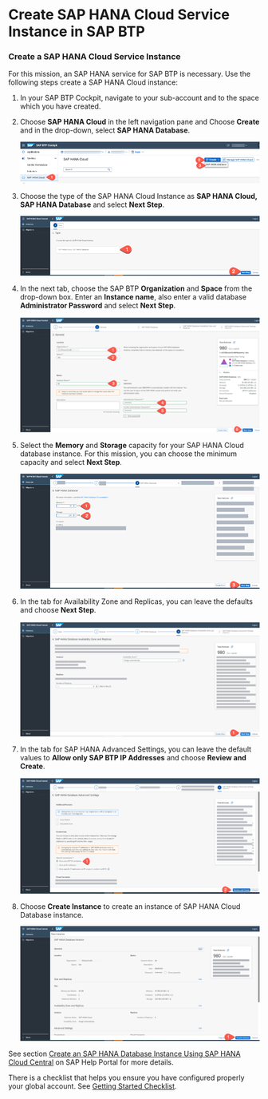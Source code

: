 # Create SAP HANA Cloud Service Instance in SAP BTP

### Create a SAP HANA Cloud Service Instance

For this mission, an SAP HANA service for SAP BTP is necessary. Use the following steps create a SAP HANA Cloud instance:

1. In your SAP BTP Cockpit, navigate to your sub-account and to the space which you have created. 
  
2. Choose **SAP HANA Cloud** in the left navigation pane and Choose **Create** and in the drop-down, select **SAP HANA Database**.

    ![HANA](./images/createDatabase.png)

3. Choose the type of the SAP HANA Cloud Instance as **SAP HANA Cloud, SAP HANA Database** and select **Next Step**.

   ![HANA](./images/createDatabase02.png)
   
4. In the next tab, choose the SAP BTP **Organization** and **Space** from the drop-down box. Enter an **Instance name**, also enter a valid database **Administrator Password** and select **Next Step**.

   ![HANA](./images/createDatabase03.png)

5. Select the **Memory** and **Storage** capacity for your SAP HANA Cloud database instance. For this mission, you can choose the minimum capacity and select **Next Step**.

   ![HANA](./images/createDatabase04.png) 
  
6. In the tab for Availability Zone and Replicas, you can leave the defaults and choose **Next Step**. 

   ![HANA](./images/createDatabase05.png)    
   
7. In the tab for SAP HANA Advanced Settings, you can leave the default values to **Allow only SAP BTP IP Addresses** and choose **Review and Create**.

   ![HANA](./images/createDatabase06.png)

8. Choose **Create Instance** to create an instance of SAP HANA Cloud Database instance.

    ![HANA](./images/createDatabase07.png)

See section [Create an SAP HANA Database Instance Using SAP HANA Cloud Central](https://help.sap.com/docs/HANA_CLOUD/9ae9104a46f74a6583ce5182e7fb20cb/784a1dbb421a4da29fb1e3bdf5f198ec.html) on SAP Help Portal for more details.

There is a checklist that helps you ensure you have configured properly your global account. See [Getting Started Checklist](https://help.sap.com/viewer/df50977d8bfa4c9a8a063ddb37113c43/Cloud/en-US/cbd76632d8aa4cb7bbf175d7607db463.html).


